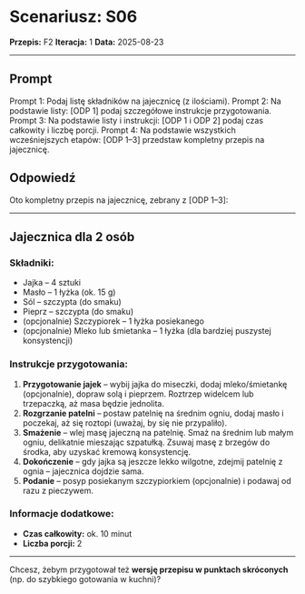 ﻿# Scenariusz: S06
**Przepis:** F2
**Iteracja:** 1
**Data:** 2025-08-23

---

## Prompt
Prompt 1: Podaj listę składników na jajecznicę (z ilościami). Prompt 2: Na podstawie listy: [ODP 1] podaj szczegółowe instrukcje przygotowania. Prompt 3: Na podstawie listy i instrukcji: [ODP 1 i ODP 2] podaj czas całkowity i liczbę porcji. Prompt 4: Na podstawie wszystkich wcześniejszych etapów: [ODP 1–3] przedstaw kompletny przepis na jajecznicę.


## Odpowiedź
Oto kompletny przepis na jajecznicę, zebrany z \[ODP 1–3]:

---

## Jajecznica dla 2 osób

### Składniki:

* Jajka – 4 sztuki
* Masło – 1 łyżka (ok. 15 g)
* Sól – szczypta (do smaku)
* Pieprz – szczypta (do smaku)
* (opcjonalnie) Szczypiorek – 1 łyżka posiekanego
* (opcjonalnie) Mleko lub śmietanka – 1 łyżka (dla bardziej puszystej konsystencji)

### Instrukcje przygotowania:

1. **Przygotowanie jajek** – wybij jajka do miseczki, dodaj mleko/śmietankę (opcjonalnie), dopraw solą i pieprzem. Roztrzep widelcem lub trzepaczką, aż masa będzie jednolita.
2. **Rozgrzanie patelni** – postaw patelnię na średnim ogniu, dodaj masło i poczekaj, aż się roztopi (uważaj, by się nie przypaliło).
3. **Smażenie** – wlej masę jajeczną na patelnię. Smaż na średnim lub małym ogniu, delikatnie mieszając szpatułką. Zsuwaj masę z brzegów do środka, aby uzyskać kremową konsystencję.
4. **Dokończenie** – gdy jajka są jeszcze lekko wilgotne, zdejmij patelnię z ognia – jajecznica dojdzie sama.
5. **Podanie** – posyp posiekanym szczypiorkiem (opcjonalnie) i podawaj od razu z pieczywem.

### Informacje dodatkowe:

* **Czas całkowity:** ok. 10 minut
* **Liczba porcji:** 2

---

Chcesz, żebym przygotował też **wersję przepisu w punktach skróconych** (np. do szybkiego gotowania w kuchni)?
